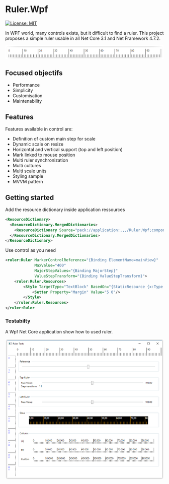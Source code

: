 # Ruler.Wpf
[![License: MIT](https://img.shields.io/badge/License-MIT-yellow.svg)](https://opensource.org/licenses/MIT)

In WPF world, many controls exists, but it difficult to find a ruler. This project proposes a simple ruler usable in all Net Core 3.1 and Net Framework 4.7.2.

<img src="doc/images/ruler-base.png"/>

## Focused objectifs
- Performance
- Simplicity
- Customisation
- Maintenability

## Features
Features available in control are:
- Definition of custom main step for scale
- Dynamic scale on resize
- Horizontal and vertical support (top and left position)
- Mark linked to mouse position
- Multi ruler synchronization
- Multi cultures
- Multi scale units
- Styling sample
- MVVM pattern

## Getting started

Add the resource dictionary inside application ressources

```xml
<ResourceDictionary>
  <ResourceDictionary.MergedDictionaries>
    <ResourceDictionary Source="pack://application:,,,/Ruler.Wpf;component/RulerStyle.xaml"/>
  </ResourceDictionary.MergedDictionaries>
</ResourceDictionary>
``` 

Use control as you need

```xml
<ruler:Ruler MarkerControlReference="{Binding ElementName=mainView}"
             MaxValue="400"
             MajorStepValues="{Binding MajorStep}"
             ValueStepTransform="{Binding ValueStepTransform}">
    <ruler:Ruler.Resources>
        <Style TargetType="TextBlock" BasedOn="{StaticResource {x:Type TextBlock}}">
            <Setter Property="Margin" Value="5 0"/>
        </Style>
    </ruler:Ruler.Resources>
</ruler:Ruler
``` 


### Testabilty
A Wpf Net Core application show how to used ruler.

<img src="doc/images/ruler-testapp.png"/>
